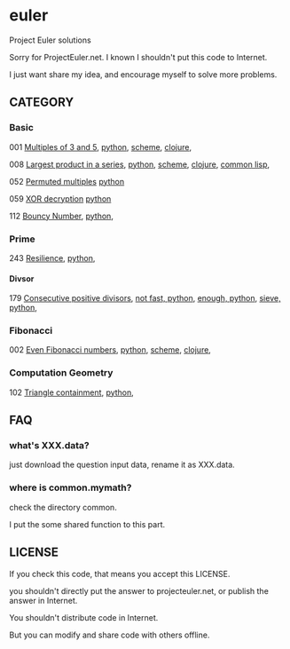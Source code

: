 euler
=====

Project Euler solutions

Sorry for ProjectEuler.net. I known I shouldn't put this code to Internet.

I just want share my idea, and encourage myself to solve more problems.

## CATEGORY
### Basic

001 [Multiples of 3 and 5](https://projecteuler.net/problem=1),
[python](https://github.com/liuyang1/euler/blob/master/001.py),
[scheme](https://github.com/liuyang1/euler/blob/master/001.scm),
[clojure](https://github.com/liuyang1/euler/blob/master/001.clj),

008 [Largest product in a series](https://projecteuler.net/problem=8),
[python](https://github.com/liuyang1/euler/blob/master/008.py),
[scheme](https://github.com/liuyang1/euler/blob/master/008.scm),
[clojure](https://github.com/liuyang1/euler/blob/master/008.clj),
[common lisp](https://github.com/liuyang1/euler/blob/master/008.cl),

052 [Permuted multiples](https://projecteuler.net/problem=52)
[python](https://github.com/liuyang1/euler/blob/master/052.py)

059 [XOR decryption](https://projecteuler.net/problem=59)
[python](https://github.com/liuyang1/euler/blob/master/059.py)

112 [Bouncy Number](https://projecteuler.net/problem=112),
[python](https://github.com/liuyang1/euler/blob/master/112.py),

### Prime

243 [Resilience](https://projecteuler.net/problem=243),
[python](https://github.com/liuyang1/euler/blob/master/243.py),

#### Divsor
179 [Consecutive positive divisors](https://projecteuler.net/problem=179),
[not fast, python](https://github.com/liuyang1/euler/blob/master/179.py),
[enough, python](https://github.com/liuyang1/euler/blob/master/179_2.py),
[sieve, python](https://github.com/liuyang1/euler/blob/master/179_3.py),

### Fibonacci

002 [Even Fibonacci numbers](https://projecteuler.net/problem=2),
[python](https://github.com/liuyang2/euler/blob/master/002.py),
[scheme](https://github.com/liuyang2/euler/blob/master/002.scm),
[clojure](https://github.com/liuyang2/euler/blob/master/002.clj),

### Computation Geometry

102 [Triangle containment](https://projecteuler.net/problem=102),
[python](https://github.com/liuyang1/euler/blob/master/102.py),

## FAQ
### what's XXX.data?

just download the question input data, rename it as XXX.data.

### where is common.mymath?

check the directory common.

I put the some shared function to this part.

## LICENSE

If you check this code, that means you accept this LICENSE.

you shouldn't directly put the answer to projecteuler.net, or publish 
the answer in Internet.

You shouldn't distribute code in Internet.

But you can modify and share code with others offline.

